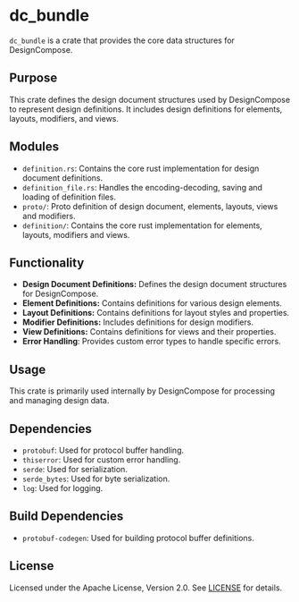 # dc_bundle

`dc_bundle` is a crate that provides the core data structures for DesignCompose.

## Purpose

This crate defines the design document structures used by DesignCompose to represent design
definitions. It includes design definitions for elements, layouts, modifiers, and views.

## Modules

- `definition.rs`: Contains the core rust implementation for design document definitions.
- `definition_file.rs`: Handles the encoding-decoding, saving and loading of definition files.
- `proto/`: Proto definition of design document, elements, layouts, views and modifiers.
- `definition/`: Contains the core rust implementation for elements, layouts, modifiers and views.

## Functionality

- **Design Document Definitions:** Defines the design document structures for DesignCompose.
- **Element Definitions:** Contains definitions for various design elements.
- **Layout Definitions:** Contains definitions for layout styles and properties.
- **Modifier Definitions:** Includes definitions for design modifiers.
- **View Definitions:** Contains definitions for views and their properties.
- **Error Handling**: Provides custom error types to handle specific errors.

## Usage

This crate is primarily used internally by DesignCompose for processing and managing design data.

## Dependencies

- `protobuf`: Used for protocol buffer handling.
- `thiserror`: Used for custom error handling.
- `serde`: Used for serialization.
- `serde_bytes`: Used for byte serialization.
- `log`: Used for logging.

## Build Dependencies

- `protobuf-codegen`: Used for building protocol buffer definitions.

## License

Licensed under the Apache License, Version 2.0. See [LICENSE](https://www.apache.org/licenses/LICENSE-2.0) for details.
